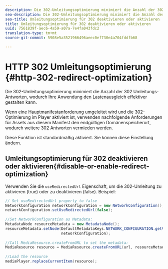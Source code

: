 ```yaml
---
description: Die 302-Umleitungsoptimierung minimiert die Anzahl der 302 Umleitungs-Antworten, wodurch Ihre Anwendung den Lastenausgleich effektiver gestalten kann.
seo-description: Die 302-Umleitungsoptimierung minimiert die Anzahl der 302 Umleitungs-Antworten, wodurch Ihre Anwendung den Lastenausgleich effektiver gestalten kann.
seo-title: Umleitungsoptimierung für 302 deaktivieren oder aktivieren
title: Umleitungsoptimierung für 302 deaktivieren oder aktivieren
uuid: 7561839f-aec6-4a59-a07a-7e4fa043fdc2
translation-type: tm+mt
source-git-commit: 5908e5a3521966496aeec0ef730e4a704fddfb68

---
```



# HTTP 302 Umleitungsoptimierung {#http-302-redirect-optimization}

Die 302-Umleitungsoptimierung minimiert die Anzahl der 302 Umleitungs-Antworten, wodurch Ihre Anwendung den Lastenausgleich effektiver gestalten kann.

Wenn eine Hauptmanifestanforderung umgeleitet wird und die 302-Optimierung im Player aktiviert ist, verwenden nachfolgende Anforderungen für Assets aus diesem Manifest den endgültigen Domänenspeicherort, wodurch weitere 302 Antworten vermieden werden.

Diese Funktion ist standardmäßig aktiviert. Sie können diese Einstellung ändern.

## Umleitungsoptimierung für 302 deaktivieren oder aktivieren{#disable-or-enable-redirect-optimization}

Verwenden Sie die `useRedirectedUrl` Eigenschaft, um die 302-Umleitung zu aktivieren (true) oder zu deaktivieren (false).
Beispiel:

```java
// Set useRedirectedUrl property to false 
NetworkConfiguration networkConfiguration = new NetworkConfiguration(); 
networkConfiguration.setUseRedirectedUrl(false); 
 
//Set NetworkConfiguration as Metadata: 
MetadataNode resourceMetadata = new MetadataNode();  
resourceMetadata.setNode(DefaultMetadataKeys.NETWORK_CONFIGURATION.getValue(),  
                         networkConfiguration); 
 
//Call MediaResource.createFromURL to set the metadata: 
MediaResource resource = MediaResource.createFromURL(url, resourceMetadata); 
  
//Load the resource 
mediaPlayer.replaceCurrentItem(resource);
```

